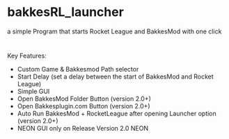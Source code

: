 # bakkesRL_launcher
a simple Program that starts Rocket League and BakkesMod with one click
#
#
#
Key Features:
- Custom Game & Bakkesmod Path selector
- Start Delay (set a delay between the start of BakkesMod and Rocket League)
- Simple GUI
- Open BakkesMod Folder Button (version 2.0+)
- Open Bakkesplugin.com Button (version 2.0+)
- Auto Run BakkesMod + RocketLeague after opening Launcher option (version 2.0+)
- NEON GUI only on Release Version 2.0 NEON
